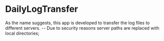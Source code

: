 # DailyLogTransfer

As the name suggests, this app is developed to transfer the log files to different servers.
-- Due to security reasons server paths are replaced with local directories;
